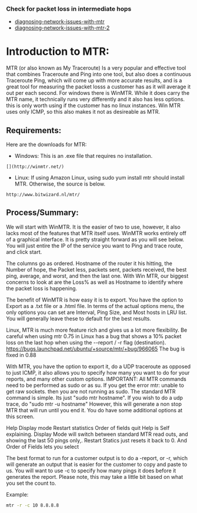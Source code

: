 ### Check for packet loss in intermediate hops
- [diagnosing-network-issues-with-mtr](https://www.linode.com/docs/networking/diagnostics/diagnosing-network-issues-with-mtr/)
- [diagnosing-network-issues-with-mtr-2](http://www.weirdkiwi.com/2014/02/diagnosing-internet-issues-part-two/)

# Introduction to MTR:

MTR (or also known as My Traceroute) Is a very popular and effective tool that combines Traceroute and Ping into one tool, but also does a continuous Traceroute Ping, which will come up with more accurate results, and is a great tool for measuring the packet losss a customer has as it will average it out per each second.
For windows there is WinMTR. While it does carry the MTR name, it technically runs very differently and it also has less options. this is only worth using if the customer has no linux instances. Win MTR uses only ICMP, so this also makes it not as desireable as MTR.

## Requirements:
Here are the downloads for MTR:
- Windows: This is an .exe file that requires no installation.
```http
[](http://winmtr.net/)
```
- Linux: If using Amazon Linux, using sudo yum install mtr should install MTR. Otherwise, the source is below.
```http 
http://www.bitwizard.nl/mtr/
```
## Process/Summary:
We will start with WinMTR. It is the easier of two to use, however, it also lacks most of the features that MTR itself uses.
WinMTR works entirely off of a graphical interface. It is pretty straight forward as you will see below. You will just entire the IP of the service you want to Ping and trace route, and click start.

The columns go as ordered. Hostname of the router it his hitting, the Number of hope, the Packet less, packets sent, packets received, the best ping, average, and worst, and then the last one. With Win MTR, our biggest concerns to look at are the Loss% as well as Hostname to identify where the packet loss is happening.

The benefit of WinMTR is how easy it is to export. You have the option to Export as a .txt file or a .html file. In terms of the actual options menu, the only options you can set are Interval, Ping Size, and Most hosts in LRU list. You will generally leave these to default for the best results.

Linux, MTR is much more feature rich and gives us a lot more flexibility.
Be careful when using mtr 0.75 in Linux has a bug that shows a 10% packet loss on the last hop when using the --report / -r flag (destination). https://bugs.launchpad.net/ubuntu/+source/mtr/+bug/966065
The bug is fixed in 0.88

With MTR, you have the option to export it, do a UDP traceroute as opposed to just ICMP, it also allows you to specify how many you want to do for your reports, and many other custom options.
IMPORTANT: All MTR commands need to be performed as sudo or as su. If you get the error mtr: unable to get raw sockets. then you are not running as sudo.
The standard MTR command is simple. Its just "sudo mtr hostname". If you wish to do a udp trace, do "sudo mtr -u hostname" However, this will generate a non stop MTR that will run until you end it.  You do have some additional options at this screen.


 Help   Display mode   Restart statistics   Order of fields   quit
Help is Self explaining. Display Mode will switch between standard MTR read outs, and showing the last 50 pings only,. Restart Statics just resets it back to 0. And Order of Fields lets you select

The best format to run for a customer output is to do a -report, or -r, which will generate an output that is easier for the customer to copy and paste to us. You will want to use -c to specify how many pings it does before it generates the report. Please note, this may take a little bit based on what you set the count to.


Example: 
```bash 
mtr -r -c 10 8.8.8.8
```